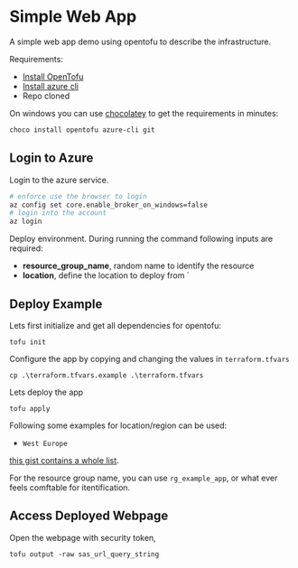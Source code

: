 # Simple Web App

A simple web app demo using opentofu to describe the infrastructure.

Requirements:
- [Install OpenTofu](https://opentofu.org/docs/intro/install/)
- [Install azure cli]()
- Repo cloned

On windows you can use [chocolatey](https://chocolatey.org/install) to get the requirements in minutes:

```powershell
choco install opentofu azure-cli git
```

## Login to Azure

Login to the azure service.

```bash
# enforce use the browser to login
az config set core.enable_broker_on_windows=false
# login into the account
az login
```

Deploy environment. During running the command following inputs are required:

- **resource_group_name**, random name to identify the resource
- **location**, define the location to deploy from
`

## Deploy Example

Lets first initialize and get all dependencies for opentofu:

```
tofu init
```

Configure the app by copying and changing the values in `terraform.tfvars`

```
cp .\terraform.tfvars.example .\terraform.tfvars
```

Lets deploy the app

```
tofu apply
```

Following some examples for location/region can be used:

- `West Europe`

[this gist contains a whole list](https://gist.github.com/ausfestivus/04e55c7d80229069bf3bc75870630ec8).

For the resource group name, you can use `rg_example_app`, or what ever feels comftable for itentification.

## Access Deployed Webpage

Open the webpage with security token,

```
tofu output -raw sas_url_query_string
```